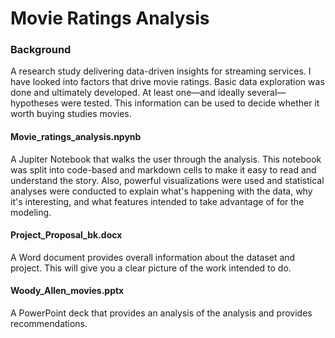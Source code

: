 # Movie Ratings Analysis

### Background

A research study delivering data-driven insights for streaming services. I have looked into factors that drive movie ratings. Basic data exploration was done and ultimately developed. At least one—and ideally several—hypotheses were tested.  This information can be used to decide whether it worth buying studies movies. 

#### Movie_ratings_analysis.npynb

A Jupiter Notebook that walks the user through the analysis. This notebook was split into code-based and markdown cells to make it easy to read and understand the story. Also, powerful visualizations were used and statistical analyses were conducted to explain what's happening with the data, why it's interesting, and what features intended to take advantage of for the modeling.

#### Project_Proposal_bk.docx

A Word document provides overall information about the dataset and project. This will give you a clear picture of the work intended to do.

#### Woody_Allen_movies.pptx

A PowerPoint deck that provides an analysis of the analysis and provides recommendations.

